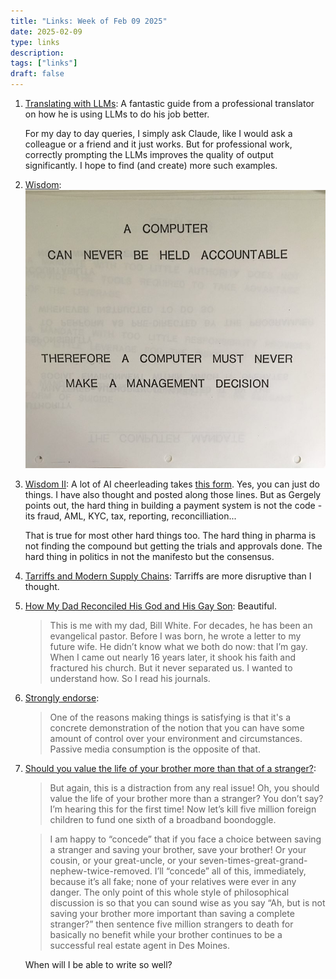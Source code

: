 ```yaml
---
title: "Links: Week of Feb 09 2025"
date: 2025-02-09
type: links
description:
tags: ["links"]
draft: false
---
```


1. [Translating with LLMs](https://news.ycombinator.com/item?id=42897856): A fantastic guide from a professional translator on how he is using LLMs to do his job better. 

    For my day to day queries, I simply ask Claude, like I would ask a colleague or a friend and it just works. But for professional work, correctly prompting the LLMs improves the quality of output significantly. I hope to find (and create) more such examples. 
2. [Wisdom](https://simonwillison.net/2025/Feb/3/a-computer-can-never-be-held-accountable/#atom-everything): 
    ![A computer can never be held accountable. Therefore a computer must never make a management decision](/static/images/a-computer-can-never-be-held-accountable.jpg)
3. [Wisdom II](https://x.com/gergelyorosz/status/1887813676972851577): A lot of AI cheerleading takes [this form](https://ghuntley.com/dothings/). Yes, you can just do things. I have also thought and posted along those lines. But as Gergely points out, the hard thing in building a payment system is not the code - its fraud, AML, KYC, tax, reporting, reconcilliation...
    
    That is true for most other hard things too. The hard thing in pharma is not finding the compound but getting the trials and approvals done. The hard thing in politics in not the manifesto but the consensus. 
4. [Tarriffs and Modern Supply Chains](https://x.com/ben_golub/status/1886027389483827254): Tarriffs are more disruptive than I thought. 
5. [How My Dad Reconciled His God and His Gay Son](https://www.nytimes.com/interactive/2025/02/05/opinion/coming-out-evangelical-pastor.html?smid=nytcore-ios-share): Beautiful. 

    >This is me with my dad, Bill White. For decades, he has been an evangelical pastor. Before I was born, he wrote a letter to my future wife. He didn’t know what we both do now: that I’m gay. When I came out nearly 16 years later, it shook his faith and fractured his church. But it never separated us. I wanted to understand how. So I read his journals.

6. [Strongly endorse](https://x.com/fchollet/status/1888381515001995685): 
    > One of the reasons making things is satisfying is that it's a concrete demonstration of the notion that you can have some amount of control over your environment and circumstances. Passive media consumption is the opposite of that. 

7. [Should you value the life of your brother more than that of a stranger?](https://www.astralcodexten.com/p/money-saved-by-canceling-programs?r=3a7g0&triedRedirect=true): 
    >But again, this is a distraction from any real issue! Oh, you should value the life of your brother more than a stranger? You don’t say? I’m hearing this for the first time! Now let’s kill five million foreign children to fund one sixth of a broadband boondoggle.

    >I am happy to “concede” that if you face a choice between saving a stranger and saving your brother, save your brother! Or your cousin, or your great-uncle, or your seven-times-great-grand-nephew-twice-removed. I’ll “concede” all of this, immediately, because it’s all fake; none of your relatives were ever in any danger. The only point of this whole style of philosophical discussion is so that you can sound wise as you say “Ah, but is not saving your brother more important than saving a complete stranger?” then sentence five million strangers to death for basically no benefit while your brother continues to be a successful real estate agent in Des Moines.

    When will I be able to write so well?